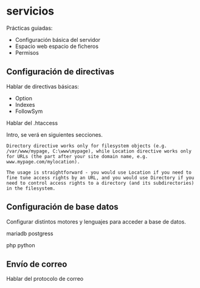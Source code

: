 # servicios

Prácticas guiadas:
- Configuración básica del servidor
- Espacio web espacio de ficheros
- Permisos


## Configuración de directivas

Hablar de directivas básicas:

- Option
- Indexes
- FollowSym

Hablar del .htaccess

Intro, se verá en siguientes secciones.

```
Directory directive works only for filesystem objects (e.g. /var/www/mypage, C:\www\mypage), while Location directive works only for URLs (the part after your site domain name, e.g. www.mypage.com/mylocation).

The usage is straightforward - you would use Location if you need to fine tune access rights by an URL, and you would use Directory if you need to control access rights to a directory (and its subdirectories) in the filesystem.
```

## Configuración de base datos

Configurar distintos motores y lenguajes para acceder a base de datos.

mariadb
postgress

php
python

## Envío de correo

Hablar del protocolo de correo